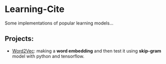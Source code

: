 # Learning-Cite
Some implementations of popular learning models...
## Projects:
* [Word2Vec](Word2Vec): making a **word embedding** and then test it using **skip-gram** model with python and tensorflow.
